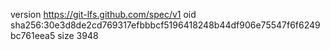 version https://git-lfs.github.com/spec/v1
oid sha256:30e3d8de2cd769317efbbbcf5196418248b44df906e75547f6f6249bc761eea5
size 3948
